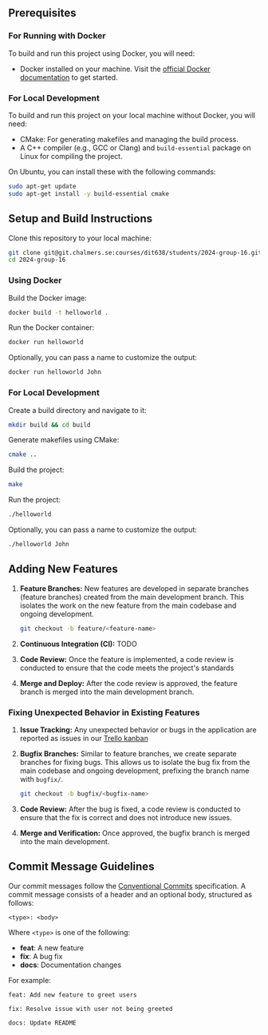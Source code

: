 ## Prerequisites

### For Running with Docker

To build and run this project using Docker, you will need:

- Docker installed on your machine. Visit the [official Docker documentation](https://docs.docker.com/get-docker/) to get started.

### For Local Development

To build and run this project on your local machine without Docker, you will need:

- CMake: For generating makefiles and managing the build process.
- A C++ compiler (e.g., GCC or Clang) and `build-essential` package on Linux for compiling the project.

On Ubuntu, you can install these with the following commands:

```bash
sudo apt-get update
sudo apt-get install -y build-essential cmake
```

## Setup and Build Instructions

Clone this repository to your local machine:

```bash
git clone git@git.chalmers.se:courses/dit638/students/2024-group-16.git
cd 2024-group-16
```

### Using Docker

Build the Docker image:

```bash
docker build -t helloworld .
```

Run the Docker container:

```bash
docker run helloworld
```

Optionally, you can pass a name to customize the output:

```bash
docker run helloworld John
```

### For Local Development

Create a build directory and navigate to it:

```bash
mkdir build && cd build
```

Generate makefiles using CMake:

```bash
cmake ..
```

Build the project:

```bash
make
```

Run the project:

```bash
./helloworld
```

Optionally, you can pass a name to customize the output:

```bash
./helloworld John
```

## Adding New Features

1. **Feature Branches:** New features are developed in separate branches (feature branches) created from the main development branch. This isolates the work on the new feature from the main codebase and ongoing development.

   ```bash
   git checkout -b feature/<feature-name>
   ```

2. **Continuous Integration (CI):** TODO

3. **Code Review:** Once the feature is implemented, a code review is conducted to ensure that the code meets the project's standards

4. **Merge and Deploy:** After the code review is approved, the feature branch is merged into the main development branch.

### Fixing Unexpected Behavior in Existing Features

1. **Issue Tracking:** Any unexpected behavior or bugs in the application are reported as issues in our [Trello kanban](https://trello.com/b/todo)
2. **Bugfix Branches:** Similar to feature branches, we create separate branches for fixing bugs. This allows us to isolate the bug fix from the main codebase and ongoing development, prefixing the branch name with `bugfix/`.

   ```bash
   git checkout -b bugfix/<bugfix-name>
   ```

3. **Code Review:** After the bug is fixed, a code review is conducted to ensure that the fix is correct and does not introduce new issues.

4. **Merge and Verification:** Once approved, the bugfix branch is merged into the main development.

## Commit Message Guidelines

Our commit messages follow the [Conventional Commits](https://www.conventionalcommits.org/en/v1.0.0/) specification. A commit message consists of a header and an optional body, structured as follows:

```
<type>: <body>
```

Where `<type>` is one of the following:

- **feat**: A new feature
- **fix**: A bug fix
- **docs**: Documentation changes

For example:

```
feat: Add new feature to greet users
```

```
fix: Resolve issue with user not being greeted
```

```
docs: Update README
```
